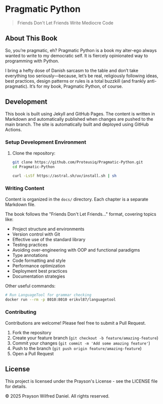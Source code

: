 # Pragmatic Python

> Friends Don't Let Friends Write Mediocre Code

## About This Book

So, you’re pragmatic, eh? Pragmatic Python is a book my alter-ego always wanted
to write to my democratic self. It is fiercely opinionated way to programming
with Python.

I bring a hefty dose of Danish sarcasm to the table and don’t take everything
too seriously—because, let’s be real, religiously following ideas, best
practices, design patterns or rules is a total buzzkill (and frankly
anti-pragmatic). It’s for my book, Pragmatic Python, of course.

## Development

This book is built using Jekyll and GitHub Pages. The content is written in
Markdown and automatically published when changes are pushed to the main branch.
The site is automatically built and deployed using GitHub Actions.

### Setup Development Environment

1. Clone the repository:

   ```bash
   git clone https://github.com/Proteusiq/Pragmatic-Python.git
   cd Pragmatic-Python
   ```


   ```bash
   curl -LsSf https://astral.sh/uv/install.sh | sh
   ```

### Writing Content

Content is organized in the `docs/` directory. Each chapter is a separate
Markdown file.

The book follows the "Friends Don't Let Friends..." format, covering topics
like:

- Project structure and environments
- Version control with Git
- Effective use of the standard library
- Testing practices
- Avoiding over-engineering with OOP and functional paradigms
- Type annotations
- Code formatting and style
- Performance optimization
- Deployment best practices
- Documentation strategies


Other useful commands:

```bash
# Run LanguageTool for grammar checking
docker run --rm -p 8010:8010 erikvl87/languagetool
```

### Contributing

Contributions are welcome! Please feel free to submit a Pull Request.

1. Fork the repository
1. Create your feature branch (`git checkout -b feature/amazing-feature`)
1. Commit your changes (`git commit -m 'Add some amazing feature'`)
1. Push to the branch (`git push origin feature/amazing-feature`)
1. Open a Pull Request

## License

This project is licensed under the Prayson's License - see the LICENSE file for
details.

© 2025 Prayson Wilfred Daniel. All rights reserved.
